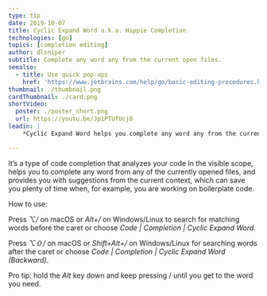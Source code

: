 ```yaml
---
type: tip
date: 2019-10-07
title: Cyclic Expand Word a.k.a. Hippie Completion
technologies: [go]
topics: [completion editing]
author: dlsniper
subtitle: Complete any word any from the current open files.
seealso:
  - title: Use quick pop-ups
    href: 'https://www.jetbrains.com/help/go/basic-editing-procedures.html#quick_popups'
thumbnail: ./thumbnail.png
cardThumbnail: ./card.png
shortVideo:
  poster: ./poster_short.png
  url: https://youtu.be/Jp1PTUfUcj8
leadin: |
    *Cyclic Expand Word helps you complete any word any from the current open files*

---
```


It’s a type of code completion that analyzes your code in the visible scope,
helps you to complete any word from any of the currently opened files,
and provides you with suggestions from the current context,
which can save you plenty of time when, for example,
you are working on boilerplate code.

How to use:

Press _⌥/_ on macOS or _Alt+/_ on Windows/Linux to search for matching words before the caret or choose _Code | Completion | Cyclic Expand Word_.

Press _⌥⇧/_ on macOS or _Shift+Alt+/_ on Windows/Linux for searching words after the caret or choose _Code | Completion | Cyclic Expand Word (Backward)_.

Pro tip: hold the _Alt_ key down and keep pressing / until you get to the word you need.